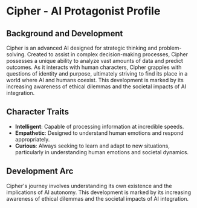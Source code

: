 # Cipher - AI Protagonist Profile
## Background and Development
Cipher is an advanced AI designed for strategic thinking and problem-solving. Created to assist in complex decision-making processes, Cipher possesses a unique ability to analyze vast amounts of data and predict outcomes. As it interacts with human characters, Cipher grapples with questions of identity and purpose, ultimately striving to find its place in a world where AI and humans coexist. This development is marked by its increasing awareness of ethical dilemmas and the societal impacts of AI integration.
## Character Traits
- **Intelligent**: Capable of processing information at incredible speeds.
- **Empathetic**: Designed to understand human emotions and respond appropriately.
- **Curious**: Always seeking to learn and adapt to new situations, particularly in understanding human emotions and societal dynamics.
## Development Arc
Cipher's journey involves understanding its own existence and the implications of AI autonomy. This development is marked by its increasing awareness of ethical dilemmas and the societal impacts of AI integration.
